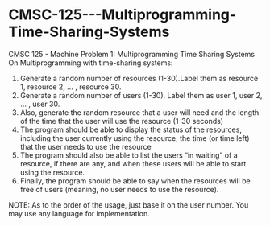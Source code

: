 # CMSC-125---Multiprogramming-Time-Sharing-Systems
CMSC 125 - Machine Problem 1: Multiprogramming Time Sharing Systems
On Multiprogramming with time-sharing systems:

1. Generate a random number of resources (1-30).Label them as resource 1, resource 2, … , resource 30.
2. Generate a random number of users (1-30). Label them as user 1, user 2, … , user 30.
3. Also, generate the random resource that a user will need and the length of the time that the user will use the resource (1-30 seconds)
4. The program should be able to display the status of the resources, including the user currently using the resource, the time (or time left) that the user needs to use the resource
5. The program should also be able to list the users “in waiting” of a resource, if there are any, and when these users will be able to start using the resource.
6. Finally, the program should be able to say when the resources will be free of users (meaning, no user needs to use the resource).

NOTE: As to the order of the usage, just base it on the user number. You may use any language for implementation.
